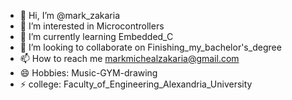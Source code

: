 - 👋 Hi, I’m @mark_zakaria
- 👀 I’m interested in Microcontrollers
- 🌱 I’m currently learning Embedded_C
- 💞️ I’m looking to collaborate on Finishing_my_bachelor's_degree
- 📫 How to reach me markmichealzakaria@gmail.com
- 😄 Hobbies: Music-GYM-drawing
- ⚡ college: Faculty_of_Engineering_Alexandria_University

<!---
markzakaria/markzakaria is a ✨ special ✨ repository because its `README.md` (this file) appears on your GitHub profile.
You can click the Preview link to take a look at your changes.
--->
